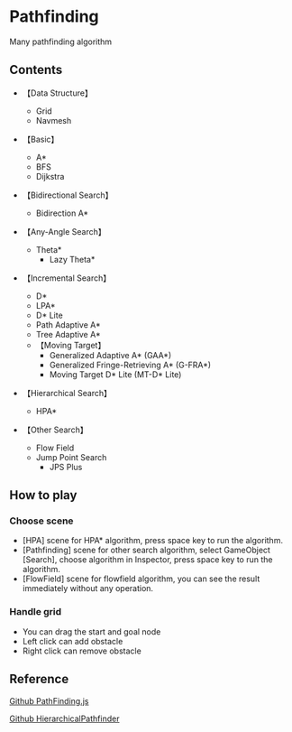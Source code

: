# Pathfinding
Many pathfinding algorithm



## Contents

* 【Data Structure】
  * Grid
  * Navmesh



* 【Basic】
  * A*
  * BFS
  * Dijkstra
* 【Bidirectional Search】
  * Bidirection A*
* 【Any-Angle Search】
  * Theta*
    * Lazy Theta*
* 【Incremental Search】
  * D*
  * LPA*
  * D* Lite
  * Path Adaptive A*
  * Tree Adaptive A*
  * 【Moving Target】
    * Generalized Adaptive A* (GAA*)
  	* Generalized Fringe-Retrieving A* (G-FRA*)
  	* Moving Target D* Lite (MT-D* Lite)
* 【Hierarchical Search】
  * HPA*
* 【Other Search】
  * Flow Field
  * Jump Point Search
    - JPS Plus



## How to play

### Choose scene

* [HPA] scene for HPA* algorithm, press space key to run the algorithm.
* [Pathfinding] scene for other search algorithm, select GameObject [Search], choose algorithm in Inspector, press space key to run the algorithm.
* [FlowField] scene for flowfield algorithm, you can see the result immediately without any operation.

### Handle grid

- You can drag the start and goal node
- Left click can add obstacle
- Right click can remove obstacle



## Reference

[Github PathFinding.js](https://github.com/qiao/PathFinding.js)

[Github HierarchicalPathfinder](https://github.com/Rydra/HierarchicalPathfinder)
